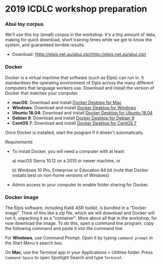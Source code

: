 # 2019 ICDLC workshop preparation

### Abui toy corpus

We'll use this toy (small) corpus in the workshop. It's a tiny amount of data, making for quick download, short training times while we get to know the system, and guaranteed terrible results.

- Download: [http://elpis.net.au/abui.zip](http://elpis.net.au/abui.zip)

### Docker

Docker is a virtual machine that software (such as Elpis) can run in. It standardises the operating environment of Elpis across the many different computers that language workers use. Download and install the version of Docker that matches your computer.

- **macOS**: Download and install [Docker Desktop for Mac](https://hub.docker.com/editions/community/docker-ce-desktop-mac#installation)
- **Windows**: Download and install [Docker Desktop for Windows](https://hub.docker.com/editions/community/docker-ce-desktop-windows#docker-desktop-for-windows)
- **Ubuntu 18.04**: Download and install [Docker Desktop for Ubuntu 18.04](https://www.digitalocean.com/community/tutorials/how-to-install-and-use-docker-on-ubuntu-18-04)
- **Debian 9**: Download and install [Docker Desktop for Debian 9](https://www.digitalocean.com/community/tutorials/how-to-install-and-use-docker-on-debian-9)
- **CentOS 7**: Download and install [Docker Desktop for CentOS 7](https://www.digitalocean.com/community/tutorials/how-to-install-and-use-docker-on-centos-7)

Once Docker is installed, start the program if it doesn't automatically.

*Requirements*

* To install Docker, you will need a computer with at least:

	a) macOS Sierra 10.12 on a 2010 or newer machine, or

	b) Windows 10 Pro, Enterprise or Education 64 bit (note that Docker installs best on non-home versions of Windows)

* Admin access to your computer to enable folder sharing for Docker.


### Docker image

The Elpis software, including Kaldi ASR toolkit, is bundled in a "Docker image". Think of this like a zip file, which we will download and Docker will run it, unpacking it as a "container". More about all that in the workshop, for now download the image. To do this, open a command line program, copy the following command and paste it into the command line. 

For **Windows**, use Command Prompt. Open it by typing `command prompt` in the Start Menu's search box.

On **Mac**, use the Terminal app in your Applications > Utilities folder. Press `Command-Space` to open Spotlight Search and type `Terminal`.
